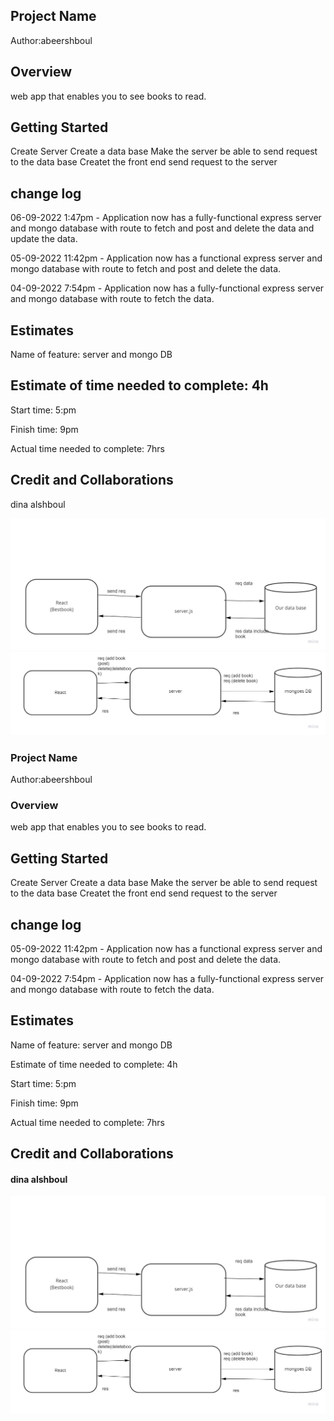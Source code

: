 
## Project Name
Author:abeershboul

## Overview
web app that enables you to see books to read.

## Getting Started
Create Server Create a data base Make the server be able to send request to the data base Createt the front end send request to the server

## change log
06-09-2022 1:47pm - Application now has a fully-functional express server and mongo database with route to fetch and post and delete the data and update the data.

05-09-2022 11:42pm - Application now has a functional express server and mongo database with route to fetch and post and delete the data.

04-09-2022 7:54pm - Application now has a fully-functional express server and mongo database with route to fetch the data.

## Estimates
Name of feature: server and mongo DB

## Estimate of time needed to complete: 4h

Start time: 5:pm

Finish time: 9pm

Actual time needed to complete: 7hrs

## Credit and Collaborations
dina alshboul

![digram1](Untitled%20(2).jpg)
![digram2](Untitled%20(3).jpg)

### Project Name

Author:abeershboul
### Overview

 web app that enables you to see  books to read.

## Getting Started
Create Server
Create a data base
Make the server be able to send request to the data base
Createt the front end
send request to the server
## change log
05-09-2022 11:42pm - Application now has a functional express server and mongo database with route to fetch and post and delete the data.

04-09-2022 7:54pm - Application now has a fully-functional express server and mongo database with route to fetch the data.



## Estimates
Name of feature: server and mongo DB

Estimate of time needed to complete: 4h

Start time: 5:pm

Finish time: 9pm

Actual time needed to complete: 7hrs
## Credit and Collaborations
#### dina alshboul


![digram](Untitled%20(2).jpg)
![digram2](./Untitled%20(3).jpg)

